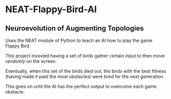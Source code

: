 # NEAT-Flappy-Bird-AI

## Neuroevolution of Augmenting Topologies

Uses the NEAT module of Python to teach an AI how to play the game Flappy Bird.  

This project invovled having a set of birds gather certain input to then move randomly on the screen.

Eventually, when this set of the birds died out, the birds with the best fitness (having made it past the most obstacles) were bred for the next generation.

This goes on until the AI has the perfect output to overcome each game obstacle. 
